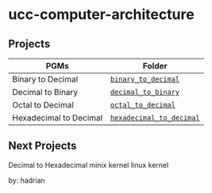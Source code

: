 # ucc-computer-architecture

## Projects

|PGMs                  |Folder                                              |
|----------------------|----------------------------------------------------|
|Binary to Decimal     |[`binary_to_decimal`](./binary_to_decimal)          |
|Decimal to Binary     |[`decimal_to_binary`](./decimal_to_binary)          |
|Octal to Decimal      |[`octal_to_decimal`](./octal_to_decimal)            |
|Hexadecimal to Decimal|[`hexadecimal_to_decimal`](./hexadecimal_to_decimal)|

## Next Projects
Decimal to Hexadecimal
minix kernel
linux kernel

by: hadrian
